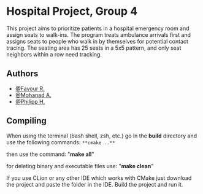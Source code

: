 
# Hospital Project, Group 4

This project aims to prioritize patients in a hospital emergency room and assign seats to walk-ins. The program treats ambulance arrivals first and assigns seats to people who walk in by themselves for potential contact tracing. The seating area has 25 seats in a 5x5 pattern, and only seat neighbors within a row need tracking.


## Authors

- [@Favour R.](https://github.com/fav0u)
- [@Mohanad A.](https://github.com/ic22b110Mohanad)
- [@Philipp H.](https://github.com/philipphoertnagl)

## Compiling
When using the terminal (bash shell, zsh, etc.) go in the **build** directory and use the following commands:
`**cmake ..**`

then use the command:
"**make all**"

for deleting binary and executable files use:
"**make clean**"


If you use CLion or any other IDE which works with CMake just download the project and paste the folder in the IDE. Build the project and run it.
